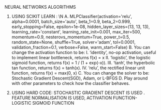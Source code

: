 NEURAL NETWORKS ALGORITHMS
1. USING SCIKIT LEARN :  \N                                                                                                                       A. MLPClassifier(activation='relu', alpha=0.0001, batch_size='auto', beta_1=0.9,
       beta_2=0.999, early_stopping=False, epsilon=1e-08,
       hidden_layer_sizes=(13, 13, 13), learning_rate='constant',
       learning_rate_init=0.001, max_iter=500, momentum=0.9,
       nesterovs_momentum=True, power_t=0.5, random_state=None,
       shuffle=True, solver='adam', tol=0.0001, validation_fraction=0.1,
       verbose=False, warm_start=False)                                                                                                         B. You can change the activation function to be:                                                                                                       I. ‘identity’, no-op activation, useful to implement linear bottleneck, returns f(x) = x                                                   II.  ‘logistic’, the logistic sigmoid function, returns f(x) = 1 / (1 + exp(-x)).                                                         III.   ‘tanh’, the hyperbolic tan function, returns f(x) = tanh(x).                                                                       IV.    ‘relu’, the rectified linear unit function, returns f(x) = max(0, x)                                                   C. You can change the solver to be:                                                                                                                        Stochastic Gradient Descent(SGD), Adam, or L-BFGS                                                                             D. Play around with other parameters to check how the classifier behaves.

2. USING HARD CODE:                                                                                                                    STOCHASTIC GRADIENT DESCENT IS USED . FEATURE NORMALISATION IS USED, ACTIVATION FUNCTION- LOGISTIC SIGMOID FUNCTION
